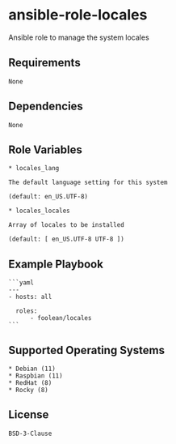 # ansible-role-locales

Ansible role to manage the system locales


## Requirements

    None


## Dependencies

    None


## Role Variables

    * locales_lang

    The default language setting for this system

    (default: en_US.UTF-8)

    * locales_locales

    Array of locales to be installed

    (default: [ en_US.UTF-8 UTF-8 ])


## Example Playbook

    ```yaml
    ---
    - hosts: all

      roles:
          - foolean/locales
    ```


## Supported Operating Systems

    * Debian (11)
    * Raspbian (11)
    * RedHat (8)
    * Rocky (8)


## License

    BSD-3-Clause
